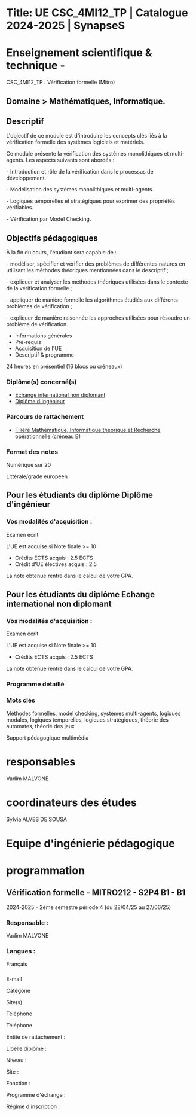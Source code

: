 # Title: UE CSC_4MI12_TP | Catalogue 2024-2025 | SynapseS

#  [ ](/catalogue/2024-2025) Enseignement scientifique & technique \-
CSC_4MI12_TP : Vérification formelle (Mitro)

## Domaine > Mathématiques, Informatique.

## Descriptif

L'objectif de ce module est d'introduire les concepts clés liés à la
vérification formelle des systèmes logiciels et matériels.

Ce module présente la vérification des systèmes monolithiques et multi-agents.
Les aspects suivants sont abordés :

\- Introduction et rôle de la vérification dans le processus de développement.

\- Modélisation des systèmes monolithiques et multi-agents.

\- Logiques temporelles et stratégiques pour exprimer des propriétés
vérifiables.

\- Vérification par Model Checking.

## Objectifs pédagogiques

À la fin du cours, l'étudiant sera capable de :

\- modéliser, spécifier et vérifier des problèmes de différentes natures en
utilisant les méthodes théoriques mentionnées dans le descriptif ;

\- expliquer et analyser les méthodes théoriques utilisées dans le contexte de
la vérification formelle ;

\- appliquer de manière formelle les algorithmes étudiés aux différents
problèmes de vérification ;

\- expliquer de manière raisonnée les approches utilisées pour résoudre un
problème de vérification.

  * Informations générales
  * Pré-requis
  * Acquisition de l'UE
  * Descriptif & programme

24 heures en présentiel (16 blocs ou créneaux)

### Diplôme(s) concerné(s)

  * [Echange international non diplomant](/catalogue/2024-2025/diplome/1/PEI-echange-international-non-diplomant)
  * [Diplôme d'ingénieur](/catalogue/2024-2025/diplome/4/ING-diplome-d-ingenieur)

### Parcours de rattachement

  * [Filière Mathématique, Informatique théorique et Recherche opérationnelle (créneau B)](/catalogue/2024-2025/parcours/1374/MITRO-filiere-mathematique-informatique-theorique-et-recherche-operationnelle-creneau-b)

### Format des notes

Numérique sur 20

Littérale/grade européen

## Pour les étudiants du diplôme Diplôme d'ingénieur

### Vos modalités d'acquisition :

Examen écrit

L'UE est acquise si Note finale >= 10

  * Crédits ECTS acquis : 2.5 ECTS
  * Crédit d'UE électives acquis : 2.5

La note obtenue rentre dans le calcul de votre GPA.

## Pour les étudiants du diplôme Echange international non diplomant

### Vos modalités d'acquisition :

Examen écrit

L'UE est acquise si Note finale >= 10

  * Crédits ECTS acquis : 2.5 ECTS

La note obtenue rentre dans le calcul de votre GPA.

### Programme détaillé

### Mots clés

Méthodes formelles, model checking, systèmes multi-agents, logiques modales,
logiques temporelles, logiques stratégiques, théorie des automates, théorie
des jeux

Support pédagogique multimédia

# responsables

Vadim MALVONE

# coordinateurs des études

Sylvia ALVES DE SOUSA

# Equipe d'ingénierie pédagogique

# programmation

## Vérification formelle - MITRO212 - S2P4 B1 - B1

2024-2025 - 2ème semestre période 4 (du 28/04/25 au 27/06/25)

### Responsable :

Vadim MALVONE

### Langues :

Français

###

E-mail

Catégorie

Site(s)

Téléphone

Téléphone

Entité de rattachement :

Libelle diplôme :

Niveau :

Site :

Fonction :

Programme d'échange :

Régime d'inscription :

